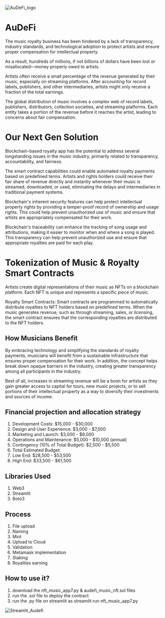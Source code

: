 ![AuDeFi_logo](https://github.com/dxmolnar/NFT_Music_App/assets/127795314/a777eedd-2ad2-4f62-a84b-f1a3a3adbda8)

# AuDeFi

The music royalty business has been hindered by a lack of transparency, industry standards, 
and technological adoption to protect artists and ensure proper compensation for 
intellectual property. 

As a result, hundreds of millions, 
if not billions of dollars have been lost or misallocated—money properly owed to artists.

Artists often receive a small percentage of the revenue generated by their music, especially on streaming platforms. After accounting for record labels, publishers, and other intermediaries, artists might only receive a fraction of the total earnings.

The global distribution of music involves a complex web of record labels, publishers, distributors, collection societies, and streaming platforms. Each entity takes a portion of the revenue before it reaches the artist, leading to concerns about fair compensation.

# Our Next Gen Solution

Blockchain-based royalty app has the potential to address several longstanding issues in the music industry, primarily related to transparency, accountability, and fairness.

The smart contract capabilities could enable automated royalty payments based on predefined terms. Artists and rights holders could receive their fair share of revenue directly and instantly whenever their music is streamed, downloaded, or used, eliminating the delays and intermediaries in traditional payment systems.

Blockchain's inherent security features can help protect intellectual property rights by providing a tamper-proof record of ownership and usage rights. This could help prevent unauthorized use of music and ensure that artists are appropriately compensated for their work.

Blockchain's traceability can enhance the tracking of song usage and attributions, making it easier to monitor when and where a song is played. This transparency can help prevent unauthorized use and ensure that appropriate royalties are paid for each play.

# Tokenization of Music & Royalty Smart Contracts


Artists create digital representations of their music as NFTs on a blockchain platform. Each NFT is unique and represents a specific piece of music.

Royalty Smart Contracts:
Smart contracts are programmed to automatically distribute royalties to NFT holders based on predefined terms. When the music generates revenue, such as through streaming, sales, or licensing, the smart contract ensures that the corresponding royalties are distributed to the NFT holders.

## How Musicians Benefit

By embracing technology and simplifying the standards of royalty payments, musicians will benefit from a sustainable infrastructure that ensures proper compensation for their work. In addition, the concept helps break down opaque barriers in the industry, creating greater transparency among all participants in the industry.

Best of all, increases in streaming revenue will be a boon for artists as they gain greater access to capital for tours, new music projects, or to sell portions of their intellectual property as a way to diversify their investments and sources of income.

## Financial projection and allocation strategy

1. Development Costs: $15,000 - $30,000
2. Design and User Experience: $3,000 - $7,000
3. Marketing and Launch: $3,000 - $8,000
4. Operations and Maintenance: $5,000 - $10,000 (annual)
5. Contingency (10% of Total Budget): $2,500 - $5,500
6. Total Estimated Budget:
7. Low End: $28,500 - $53,500
8. High End: $33,500 - $61,500

## Libraries Used
1. Web3
2. Streamlit
3. Boto3

## Process
1. File upload 
2. Naming
3. Mint
4. Upload to Cloud
5. Validation
6. Metamask implementation
7. Staking
8. Royalties earning

## How to use it?
1. download the nft_music_app7.py & audefi_music_nft.sol files
2. run the .sol file to deploy the contract
3. run the .py file on streamlit as streamlit run nft_music_app7.py


![Streamlit_Audefi](https://github.com/dxmolnar/AuDeFi_The_NFT_Music_App/assets/127795314/2129c649-1578-42fe-beea-41558a7ba3c2)

